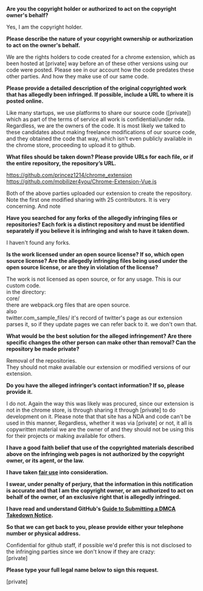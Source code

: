 **Are you the copyright holder or authorized to act on the copyright owner's behalf?**

Yes, I am the copyright holder.

**Please describe the nature of your copyright ownership or authorization to act on the owner's behalf.**

We are the rights holders to code created for a chrome extension, which as been hosted at [private] way before an of these other versions using our code were posted. Please see in our account how the code predates these other parties. And how they make use of our same code.

**Please provide a detailed description of the original copyrighted work that has allegedly been infringed. If possible, include a URL to where it is posted online.**

Like many startups, we use platforms to share our source code ([private]) which as part of the terms of service all work is confidential/under nda.   Regardless, we are the owners of the code. It is most likely we talked to these candidates about making freelance modifications of our source code, and they obtained the code that way, which isn't even publicly available in the chrome store, proceeding to upload it to github.

**What files should be taken down? Please provide URLs for each file, or if the entire repository, the repository’s URL.**
 
https://github.com/princez1214/chrome_extension  
https://github.com/mobilizer4you/Chrome-Extension-Vue.js

Both of the above parties uploaded our extension to create the repository. Note the first one modified sharing with 25 contributors. It is very concerning. And note

**Have you searched for any forks of the allegedly infringing files or repositories? Each fork is a distinct repository and must be identified separately if you believe it is infringing and wish to have it taken down.**

I haven't found any forks.

**Is the work licensed under an open source license? If so, which open source license? Are the allegedly infringing files being used under the open source license, or are they in violation of the license?**

The work is not licensed as open source, or for any usage. This is our custom code.  
in the directory:  
core/  
there are webpack.org files that are open source.  
also  
twitter.com_sample_files/ it's record of twitter's page as our extension parses it, so if they update pages we can refer back to it. we don't own that.

**What would be the best solution for the alleged infringement? Are there specific changes the other person can make other than removal? Can the repository be made private?**

Removal of the repositories.  
They should not make available our extension or modified versions of our extension.

**Do you have the alleged infringer’s contact information? If so, please provide it.**

I do not. Again the way this was likely was procured, since our extension is not in the chrome store, is through sharing it through [private] to do development on it. Please note that that site has a NDA and code can't be used in this manner, Regardless, whether it was via [private] or not, it all is copywritten material we are the owner of and they should not be using this for their projects or making available for others.

**I have a good faith belief that use of the copyrighted materials described above on the infringing web pages is not authorized by the copyright owner, or its agent, or the law.**

**I have taken <a href="https://www.lumendatabase.org/topics/22">fair use</a> into consideration.**

**I swear, under penalty of perjury, that the information in this notification is accurate and that I am the copyright owner, or am authorized to act on behalf of the owner, of an exclusive right that is allegedly infringed.**

**I have read and understand GitHub's <a href="https://docs.github.com/articles/guide-to-submitting-a-dmca-takedown-notice/">Guide to Submitting a DMCA Takedown Notice</a>.**

**So that we can get back to you, please provide either your telephone number or physical address.**

Confidential for github staff, if possible we'd prefer this is not disclosed to the infringing parties since we don't know if they are crazy:  
[private]

**Please type your full legal name below to sign this request.**

[private]
